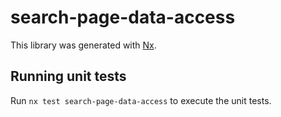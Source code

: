 # search-page-data-access

This library was generated with [Nx](https://nx.dev).

## Running unit tests

Run `nx test search-page-data-access` to execute the unit tests.
